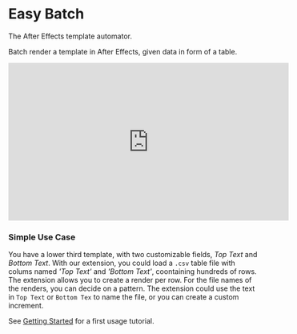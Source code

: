 # Easy Batch
The After Effects template automator.

Batch render a template in After Effects, given data in form of a table.

<iframe width="560" height="315" src="https://www.youtube.com/embed/g7fkwTeoaK4?si=EWZI3rzOjgzWTpvg" title="YouTube video player" frameborder="0" allow="accelerometer; autoplay; clipboard-write; encrypted-media; gyroscope; picture-in-picture; web-share" referrerpolicy="strict-origin-when-cross-origin" allowfullscreen></iframe>

### Simple Use Case
You have a lower third template, with two customizable fields, *Top Text* and *Bottom Text*. With our extension, you could load a `.csv` table file with colums named *'Top Text'* and *'Bottom Text'*, coontaining hundreds of rows. The extension allows you to create a render per row. For the file names of the renders, you can decide on a pattern. The extension could use the text in `Top Text` or `Bottom Tex` to name the file, or  you can create a custom increment.

See [Getting Started](getting-started.md) for a first usage tutorial.